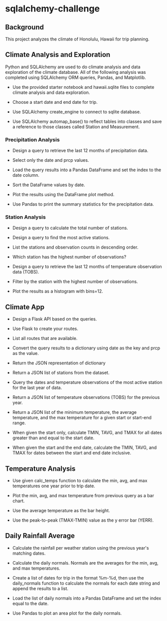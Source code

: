 # sqlalchemy-challenge

## Background

This project analyzes the climate of Honolulu, Hawaii for trip planning.



## Climate Analysis and Exploration

Python and SQLAlchemy are used to do  climate analysis and data exploration of the climate database. All of the following analysis was completed using SQLAlchemy ORM queries, Pandas, and Matplotlib.

- Use the provided starter notebook and hawaii.sqlite files to complete climate analysis and data exploration.

- Choose a start date and end date for trip.

- Use SQLAlchemy create_engine to connect to sqlite database.

- Use SQLAlchemy automap_base() to reflect  tables into classes and save a reference to those classes called Station and Measurement.




### Precipitation Analysis


- Design a query to retrieve the last 12 months of precipitation data.

- Select only the date and prcp values.

- Load the query results into a Pandas DataFrame and set the index to the date column.

- Sort the DataFrame values by date.

- Plot the results using the DataFrame plot method.

- Use Pandas to print the summary statistics for the precipitation data.




### Station Analysis

- Design a query to calculate the total number of stations.

- Design a query to find the most active stations.

- List the stations and observation counts in descending order.

- Which station has the highest number of observations?

- Design a query to retrieve the last 12 months of temperature observation data (TOBS).

- Filter by the station with the highest number of observations.

- Plot the results as a histogram with bins=12.




## Climate App

- Design a Flask API based on the queries.

- Use Flask to create your routes.

- List all routes that are available.

- Convert the query results to a dictionary using date as the key and prcp as the value.

- Return the JSON representation of dictionary

- Return a JSON list of stations from the dataset.

- Query the dates and temperature observations of the most active station for the last year of data.

- Return a JSON list of temperature observations (TOBS) for the previous year.

- Return a JSON list of the minimum temperature, the average temperature, and the max temperature for a given start or start-end range.

- When given the start only, calculate TMIN, TAVG, and TMAX for all dates greater than and equal to the start date.

- When given the start and the end date, calculate the TMIN, TAVG, and TMAX for dates between the start and end date inclusive.



## Temperature Analysis

- Use given calc_temps function to calculate the min, avg, and max temperatures one year prior to trip date.

- Plot the min, avg, and max temperature from previous query as a bar chart.

- Use the average temperature as the bar height.

- Use the peak-to-peak (TMAX-TMIN) value as the y error bar (YERR).




## Daily Rainfall Average

- Calculate the rainfall per weather station using the previous year's matching dates.

- Calculate the daily normals. Normals are the averages for the min, avg, and max temperatures.

- Create a list of dates for trip in the format %m-%d, then use the daily_normals function to calculate the normals for each date string and append the results to a list.

- Load the list of daily normals into a Pandas DataFrame and set the index equal to the date.

- Use Pandas to plot an area plot for the daily normals.
